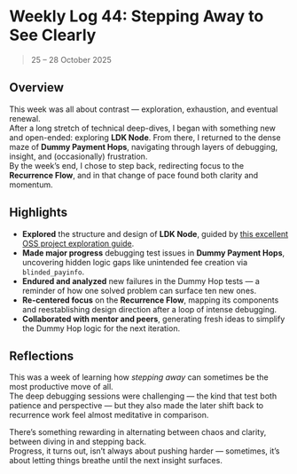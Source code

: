# Weekly Log 44: Stepping Away to See Clearly

> 25 – 28 October 2025

## Overview

This week was all about contrast — exploration, exhaustion, and eventual
renewal.  
After a long stretch of technical deep-dives, I began with something new and
open-ended: exploring **LDK Node**. From there, I returned to the dense maze of
**Dummy Payment Hops**, navigating through layers of debugging, insight, and
(occasionally) frustration.  
By the week’s end, I chose to step back, redirecting focus to the **Recurrence
Flow**, and in that change of pace found both clarity and momentum.

## Highlights

- **Explored** the structure and design of **LDK Node**, guided by
  [this excellent OSS project exploration guide](https://pncnmnp.github.io/blogs/oss-guide.html).
- **Made major progress** debugging test issues in **Dummy Payment Hops**,
  uncovering hidden logic gaps like unintended fee creation via
  `blinded_payinfo`.
- **Endured and analyzed** new failures in the Dummy Hop tests — a reminder of
  how one solved problem can surface ten new ones.
- **Re-centered focus** on the **Recurrence Flow**, mapping its components and
  reestablishing design direction after a loop of intense debugging.
- **Collaborated with mentor and peers**, generating fresh ideas to simplify the
  Dummy Hop logic for the next iteration.

## Reflections

This was a week of learning how _stepping away_ can sometimes be the most
productive move of all.  
The deep debugging sessions were challenging — the kind that test both patience
and perspective — but they also made the later shift back to recurrence work
feel almost meditative in comparison.

There’s something rewarding in alternating between chaos and clarity, between
diving in and stepping back.  
Progress, it turns out, isn’t always about pushing harder — sometimes, it’s
about letting things breathe until the next insight surfaces.
